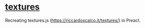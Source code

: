 # [textures](https://benjaminkimball.github.io/textures/)

Recreating textures.js (https://riccardoscalco.it/textures/) in Preact.
